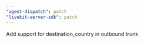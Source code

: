```yaml
---
"agent-dispatch": patch
"livekit-server-sdk": patch
---
```


Add support for destination_country in outbound trunk
